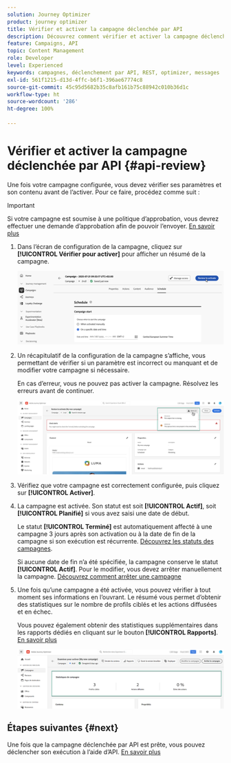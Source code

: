 ```yaml
---
solution: Journey Optimizer
product: journey optimizer
title: Vérifier et activer la campagne déclenchée par API
description: Découvrez comment vérifier et activer la campagne déclenchée par API.
feature: Campaigns, API
topic: Content Management
role: Developer
level: Experienced
keywords: campagnes, déclenchement par API, REST, optimizer, messages
exl-id: 561f1215-d13d-4ffc-b6f1-396ae67774c8
source-git-commit: 45c95d5682b35c8afb161b75c88942c010b36d1c
workflow-type: ht
source-wordcount: '286'
ht-degree: 100%

---
```


# Vérifier et activer la campagne déclenchée par API {#api-review}

Une fois votre campagne configurée, vous devez vérifier ses paramètres et son contenu avant de l’activer. Pour ce faire, procédez comme suit :

>[!IMPORTANT]
>
> Si votre campagne est soumise à une politique d’approbation, vous devrez effectuer une demande d’approbation afin de pouvoir l’envoyer. [En savoir plus](../test-approve/gs-approval.md)

1. Dans l’écran de configuration de la campagne, cliquez sur **[!UICONTROL Vérifier pour activer]** pour afficher un résumé de la campagne.

   ![](assets/campaign-review.png)

1. Un récapitulatif de la configuration de la campagne s’affiche, vous permettant de vérifier si un paramètre est incorrect ou manquant et de modifier votre campagne si nécessaire.

   En cas d’erreur, vous ne pouvez pas activer la campagne. Résolvez les erreurs avant de continuer.

   ![](assets/create-campaign-alerts.png)

1. Vérifiez que votre campagne est correctement configurée, puis cliquez sur **[!UICONTROL Activer]**.

1. La campagne est activée. Son statut est soit **[!UICONTROL Actif]**, soit **[!UICONTROL Planifié]** si vous avez saisi une date de début.

   Le statut **[!UICONTROL Terminé]** est automatiquement affecté à une campagne 3 jours après son activation ou à la date de fin de la campagne si son exécution est récurrente. [Découvrez les statuts des campagnes](get-started-with-campaigns.md#statuses).

   Si aucune date de fin n’a été spécifiée, la campagne conserve le statut **[!UICONTROL Actif]**. Pour le modifier, vous devez arrêter manuellement la campagne. [Découvrez comment arrêter une campagne](modify-stop-campaign.md)


1. Une fois qu’une campagne a été activée, vous pouvez vérifier à tout moment ses informations en l’ouvrant. Le résumé vous permet d’obtenir des statistiques sur le nombre de profils ciblés et les actions diffusées et en échec.

   Vous pouvez également obtenir des statistiques supplémentaires dans les rapports dédiés en cliquant sur le bouton **[!UICONTROL Rapports]**. [En savoir plus](../reports/campaign-global-report-cja.md)

   ![](assets/create-campaign-summary.png)

## Étapes suivantes {#next}

Une fois que la campagne déclenchée par API est prête, vous pouvez déclencher son exécution à l’aide d’API. [En savoir plus](trigger-campaigns.md)
